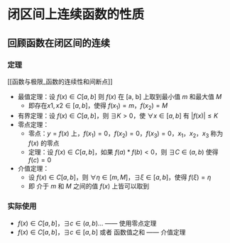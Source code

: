 # 闭区间上连续函数的性质
## 回顾函数在闭区间的连续
### 定理
[[函数与极限_函数的连续性和间断点]]
+ 最值定理：设 $f(x)\in C[a, b]$ 则 $f(x)$ 在 [a, b] 上取到最小值 $m$ 和最大值 $M$
	+ 即存在$x1, x2 \in [a, b]$，使得 $f(x_1)=m，f(x_2)=M$
+ 有界定理：设 $f(x)\in C[a, b]$，则 $\exists K>0$，使 $\forall x\in [a, b]$ 有 $|f(x)|\le K$
+ 零点定理：
	+ 零点：$y=f(x)$ 上，$f(x_1)=0，f(x_2)=0，f(x_3)=0$，$x_1，x_2，x_3$ 称为 $f(x)$ 的零点
	+ 定理：设 $f(x)\in C[a, b]$，如果 $f(a)*f(b)<0$，则 $\exists C\in(a, b)$ 使得 $f(c)=0$
+ 介值定理：
	+ 设 $f(x)\in C[a, b]$，则 $\forall \eta\in[m, M]，\exists \xi\in [a, b]$，使得 $f(\xi)=\eta$
	+ 即 介于 $m$ 和 $M$ 之间的值 $f(x)$ 上皆可以取到

### 实际使用
+ $f(x)\in C[a, b]，\exists c\in (a, b)...$ —— 使用零点定理
+ $f(x)\in C[a, b]，\exists c\in [a, b]$ 或者 函数值之和 —— 介值定理

